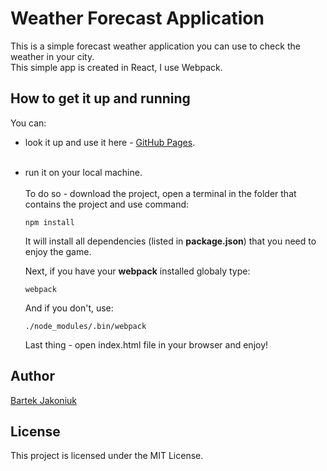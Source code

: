 # Weather Forecast Application

This is a simple forecast weather application you can use to check the weather in your city.<br />
This simple app is created in React, I use Webpack.


## How to get it up and running

You can:
* look it up and use it here - [GitHub Pages](https://bajako.github.io/weather_forecast_app/). <br /><br />
* run it on your local machine.<br /><br />
  To do so - download the project, open a terminal in the folder that contains the project and use command:
  ```
  npm install
  ```
  It will install all dependencies (listed in **package.json**) that you need to enjoy the game.
  
  Next, if you have your **webpack** installed globaly type:
  ```
  webpack
  ```
  And if you don't, use:
  ```
  ./node_modules/.bin/webpack
  ```
  Last thing - open index.html file in your browser and enjoy! 
  
 ## Author
 [Bartek Jakoniuk](https://github.com/bajako)
 
 ## License
 This project is licensed under the MIT License.
 
 

